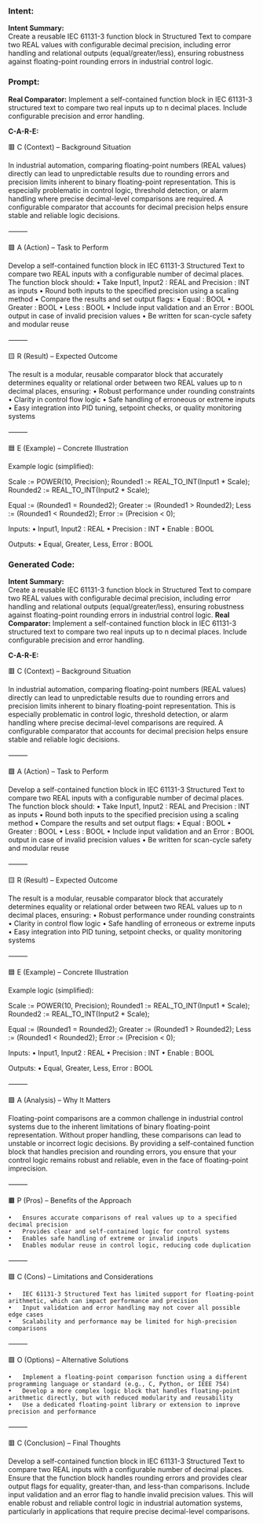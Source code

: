 ### Intent:
**Intent Summary:**  
Create a reusable IEC 61131-3 function block in Structured Text to compare two REAL values with configurable decimal precision, including error handling and relational outputs (equal/greater/less), ensuring robustness against floating-point rounding errors in industrial control logic.

### Prompt:
**Real Comparator:**
Implement a self-contained function block in IEC 61131-3 structured text to compare two real inputs up to n decimal places. Include configurable precision and error handling.

**C-A-R-E:**

🟥 C (Context) – Background Situation

In industrial automation, comparing floating-point numbers (REAL values) directly can lead to unpredictable results due to rounding errors and precision limits inherent to binary floating-point representation. This is especially problematic in control logic, threshold detection, or alarm handling where precise decimal-level comparisons are required. A configurable comparator that accounts for decimal precision helps ensure stable and reliable logic decisions.

⸻

🟩 A (Action) – Task to Perform

Develop a self-contained function block in IEC 61131-3 Structured Text to compare two REAL inputs with a configurable number of decimal places. The function block should:
	•	Take Input1, Input2 : REAL and Precision : INT as inputs
	•	Round both inputs to the specified precision using a scaling method
	•	Compare the results and set output flags:
	•	Equal : BOOL
	•	Greater : BOOL
	•	Less : BOOL
	•	Include input validation and an Error : BOOL output in case of invalid precision values
	•	Be written for scan-cycle safety and modular reuse

⸻

🟨 R (Result) – Expected Outcome

The result is a modular, reusable comparator block that accurately determines equality or relational order between two REAL values up to n decimal places, ensuring:
	•	Robust performance under rounding constraints
	•	Clarity in control flow logic
	•	Safe handling of erroneous or extreme inputs
	•	Easy integration into PID tuning, setpoint checks, or quality monitoring systems

⸻

🟦 E (Example) – Concrete Illustration

Example logic (simplified):

Scale := POWER(10, Precision);
Rounded1 := REAL_TO_INT(Input1 * Scale);
Rounded2 := REAL_TO_INT(Input2 * Scale);

Equal := (Rounded1 = Rounded2);
Greater := (Rounded1 > Rounded2);
Less := (Rounded1 < Rounded2);
Error := (Precision < 0);

Inputs:
	•	Input1, Input2 : REAL
	•	Precision : INT
	•	Enable : BOOL

Outputs:
	•	Equal, Greater, Less, Error : BOOL

### Generated Code:
**Intent Summary:**  
Create a reusable IEC 61131-3 function block in Structured Text to compare two REAL values with configurable decimal precision, including error handling and relational outputs (equal/greater/less), ensuring robustness against floating-point rounding errors in industrial control logic.
**Real Comparator:**
Implement a self-contained function block in IEC 61131-3 structured text to compare two real inputs up to n decimal places. Include configurable precision and error handling.

**C-A-R-E:**

🟥 C (Context) – Background Situation

In industrial automation, comparing floating-point numbers (REAL values) directly can lead to unpredictable results due to rounding errors and precision limits inherent to binary floating-point representation. This is especially problematic in control logic, threshold detection, or alarm handling where precise decimal-level comparisons are required. A configurable comparator that accounts for decimal precision helps ensure stable and reliable logic decisions.

⸻

🟩 A (Action) – Task to Perform

Develop a self-contained function block in IEC 61131-3 Structured Text to compare two REAL inputs with a configurable number of decimal places. The function block should:
	•	Take Input1, Input2 : REAL and Precision : INT as inputs
	•	Round both inputs to the specified precision using a scaling method
	•	Compare the results and set output flags:
	•	Equal : BOOL
	•	Greater : BOOL
	•	Less : BOOL
	•	Include input validation and an Error : BOOL output in case of invalid precision values
	•	Be written for scan-cycle safety and modular reuse

⸻

🟨 R (Result) – Expected Outcome

The result is a modular, reusable comparator block that accurately determines equality or relational order between two REAL values up to n decimal places, ensuring:
	•	Robust performance under rounding constraints
	•	Clarity in control flow logic
	•	Safe handling of erroneous or extreme inputs
	•	Easy integration into PID tuning, setpoint checks, or quality monitoring systems

⸻

🟦 E (Example) – Concrete Illustration

Example logic (simplified):

Scale := POWER(10, Precision);
Rounded1 := REAL_TO_INT(Input1 * Scale);
Rounded2 := REAL_TO_INT(Input2 * Scale);

Equal := (Rounded1 = Rounded2);
Greater := (Rounded1 > Rounded2);
Less := (Rounded1 < Rounded2);
Error := (Precision < 0);

Inputs:
	•	Input1, Input2 : REAL
	•	Precision : INT
	•	Enable : BOOL

Outputs:
	•	Equal, Greater, Less, Error : BOOL

⸻

🟪 A (Analysis) – Why It Matters

Floating-point comparisons are a common challenge in industrial control systems due to the inherent limitations of binary floating-point representation. Without proper handling, these comparisons can lead to unstable or incorrect logic decisions. By providing a self-contained function block that handles precision and rounding errors, you ensure that your control logic remains robust and reliable, even in the face of floating-point imprecision.

⸻

🟫 P (Pros) – Benefits of the Approach

	•	Ensures accurate comparisons of real values up to a specified decimal precision
	•	Provides clear and self-contained logic for control systems
	•	Enables safe handling of extreme or invalid inputs
	•	Enables modular reuse in control logic, reducing code duplication

⸻

🟪 C (Cons) – Limitations and Considerations

	•	IEC 61131-3 Structured Text has limited support for floating-point arithmetic, which can impact performance and precision
	•	Input validation and error handling may not cover all possible edge cases
	•	Scalability and performance may be limited for high-precision comparisons

⸻

🟩 O (Options) – Alternative Solutions

	•	Implement a floating-point comparison function using a different programming language or standard (e.g., C, Python, or IEEE 754)
	•	Develop a more complex logic block that handles floating-point arithmetic directly, but with reduced modularity and reusability
	•	Use a dedicated floating-point library or extension to improve precision and performance

⸻

🟥 C (Conclusion) – Final Thoughts

Develop a self-contained function block in IEC 61131-3 Structured Text to compare two REAL inputs with a configurable number of decimal places. Ensure that the function block handles rounding errors and provides clear output flags for equality, greater-than, and less-than comparisons. Include input validation and an error flag to handle invalid precision values. This will enable robust and reliable control logic in industrial automation systems, particularly in applications that require precise decimal-level comparisons.
